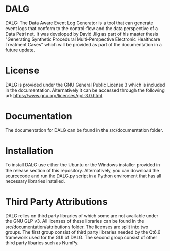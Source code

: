 # DALG
DALG: The Data Aware Event Log Generator is a tool that can generate event logs that conform to the control-flow and the data perspective of a Data Petri net. It was developed by David Jilg as part of his master thesis "Generating Synthetic Procedural Multi-Perspective Electronic Healthcare Treatment Cases" which will be provided as part of the documentation in a future update.

# License
DALG is provided under the GNU General Public License 3 which is included in the documentation. Alternatively it can be accessed through the following url: https://www.gnu.org/licenses/gpl-3.0.html

# Documentation
The documentation for DALG can be found in the src/documentation folder.

# Installation
To install DALG use either the Ubuntu or the Windows installer provided in the release section of this repository. Alternatively, you can download the sourcecode and run the DALG.py script in a Python enviroment that has all necessary libraries installed.

# Third Party Attributions
DALG relies on third party libraries of which some are not available under the GNU GLP v3. All licenses of these libraries can be found in the src/documentation/attributions folder. The licenses are split into two groups. The first group consist of third party libraries needed by the Qt6.6 framework used for the GUI of DALG. The second group consist of other third party libaries such as NumPy.
